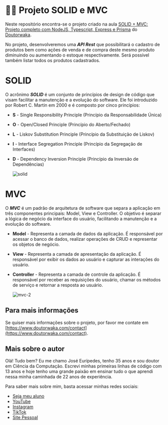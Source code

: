 # 🙋‍♂️ Projeto SOLID e MVC

Neste repositório encontra-se o projeto criado na aula [SOLID + MVC: Projeto completo com NodeJS, Typescript, Express e Prisma](https://youtu.be/RY0BQV803UU) do [Doutorwaka](https://www.youtube.com/@doutorwaka).

No projeto, desenvolveremos uma ***API Rest*** que possibilitará o cadastro de produtos bem como ações de venda e de compra deste mesmo produto diminuindo ou aumentando o estoque respectivamente. Será possível também listar todos os produtos cadastrados.

# SOLID

O acrônimo ***SOLID*** é um conjunto de princípios de design de código que visam facilitar a manutenção e a evolução do software. Ele foi introduzido por Robert C. Martin em 2000 e é composto por cinco princípios:

- **S** - Single Responsibility Principle (Princípio da Responsabilidade Única)
- **O** - Open/Closed Principle (Princípio do Aberto/Fechado)
- **L** - Liskov Substitution Principle (Princípio da Substituição de Liskov)
- **I** - Interface Segregation Principle (Princípio da Segregação de Interfaces)
- **D** - Dependency Inversion Principle (Princípio da Inversão de Dependências)

  ![solid](https://github.com/doutorwaka/classical-mvc-solid/assets/107580593/221025cc-4531-4721-a715-2944f8067d0b)

# MVC

O ***MVC*** é um padrão de arquitetura de software que separa a aplicação em três componentes principais: Model, View e Controller. O objetivo é separar a lógica de negócio da interface do usuário, facilitando a manutenção e a evolução do software.

- **Model** - Representa a camada de dados da aplicação. É responsável por acessar o banco de dados, realizar operações de CRUD e representar os objetos de negócio.

- **View** - Representa a camada de apresentação da aplicação. É responsável por exibir os dados ao usuário e capturar as interações do usuário.

- **Controller** - Representa a camada de controle da aplicação. É responsável por receber as requisições do usuário, chamar os métodos de serviço e retornar a resposta ao usuário.

  ![mvc-2](https://github.com/doutorwaka/classical-mvc-solid/assets/107580593/a378db84-fe4d-4b5d-997e-7899b3c8e661)

## Para mais informações
Se quiser mais informações sobre o projeto, por favor me contate em [https://www.doutorwaka.com/contact](https://www.doutorwaka.com/contact).

## Mais sobre o autor

Olá! Tudo bem? Eu me chamo José Eurípedes, tenho 35 anos e sou doutor em Ciência da Computação. Escrevi minhas primeiras linhas de código com 13 anos e hoje tenho uma grande paixão em ensinar tudo o que aprendi nessa minha caminhada de 22 anos de experiência.

Para saber mais sobre mim, basta acessar minhas redes sociais:
  - [Seja meu aluno](https://www.doutorwaka.com/)
  - [YouTube](https://www.youtube.com/@doutorwaka)
  - [Instagram](https://instagram.com/doutorwaka)
  - [TikTok](https://www.tiktok.com/@doutorwaka)
  - [Site Pessoal](https://www.doutorwaka.com/)
